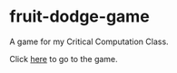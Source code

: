 # fruit-dodge-game

A game for my Critical Computation Class.

Click [here](https://mjgomsa.github.io/fruit-dodge-game/) to go to the game.
